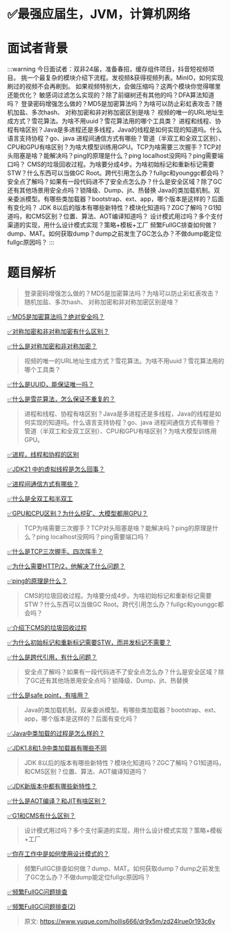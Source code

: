 # ✅最强应届生，JVM，计算机网络


# 面试者背景

:::warning
今日面试者：双非24届，准备春招，缓存组件项目，抖音短视频项目。
挑一个最复杂的模块介绍下流程。发视频&获得视频列表。MinIO，如何实现刷过的视频不会再刷到。
如果视频特别大，会做压缩吗？这两个模块你觉得哪里还能优化？
敏感词过滤怎么实现的？除了前缀树还有其他的吗？DFA算法知道吗？
登录密码增强怎么做的？MD5是加密算法吗？为啥可以防止彩虹表攻击？随机加盐、多次hash、
对称加密和非对称加密区别是啥？
视频的唯一的URL地址生成方式？雪花算法。为啥不用uuid？雪花算法用的哪个工具类？
进程和线程、协程有啥区别？Java是多进程还是多线程，Java的线程是如何实现的知道吗。什么语言支持协程？go、java
进程间通信方式有哪些？管道（半双工和全双工区别）、CPU和GPU有啥区别？为啥大模型训练用GPU。TCP为啥需要三次握手？TCP对头阻塞是啥？能解决吗？ping的原理是什么？ping localhost没网吗？ping需要端口吗？
CMS的垃圾回收过程。为啥要分成4步。为啥初始标记和重新标记需要STW？什么东西可以当做GC Root。跨代引用怎么办？fullgc和younggc都会吗？
安全点了解吗？如果有一段代码进不了安全点怎么办？什么是安全区域？除了GC还有其他场景用安全点吗？锁降级、Dump、jit、热替换
Java的类加载机制。双亲委派模型。有哪些类加载器？bootstrap、ext、app，哪个版本是这样的？后面有变化吗？
JDK 8以后的版本有哪些新特性？模块化知道吗？ZGC了解吗？G1知道吗，和CMS区别？位置、算法、AOT编译知道吗？
设计模式用过吗？多个支付渠道的实现，用什么设计模式实现？策略+模板+工厂
频繁FullGC排查如何做？dump、MAT。如何获取dump？dump之前发生了GC怎么办？不做dump能定位fullgc原因吗？
:::

# 题目解析

> 登录密码增强怎么做的？MD5是加密算法吗？为啥可以防止彩虹表攻击？随机加盐、多次hash、
> 对称加密和非对称加密区别是啥？


[✅MD5是加密算法吗？绝对安全吗？](https://www.yuque.com/hollis666/dr9x5m/nmo3mutxsll6ch8s?view=doc_embed)

[✅对称加密和非对称加密有什么区别？](https://www.yuque.com/hollis666/dr9x5m/reb5c7?view=doc_embed)

[✅什么是对称加密和非对称加密？](https://www.yuque.com/hollis666/dr9x5m/oq72da9rrpyt34g8?view=doc_embed)
> 视频的唯一的URL地址生成方式？雪花算法。为啥不用uuid？雪花算法用的哪个工具类？


[✅什么是UUID，能保证唯一吗？](https://www.yuque.com/hollis666/dr9x5m/pi2zfc9ykug141im?view=doc_embed)

[✅什么是雪花算法，怎么保证不重复的？](https://www.yuque.com/hollis666/dr9x5m/rsocc4sd7v9i0pvc?view=doc_embed)


> 进程和线程、协程有啥区别？Java是多进程还是多线程，Java的线程是如何实现的知道吗。什么语言支持协程？go、java
> 进程间通信方式有哪些？管道（半双工和全双工区别）、CPU和GPU有啥区别？为啥大模型训练用GPU。


[✅进程，线程和协程的区别](https://www.yuque.com/hollis666/dr9x5m/gnieul?view=doc_embed)

[✅JDK21 中的虚拟线程是怎么回事？](https://www.yuque.com/hollis666/dr9x5m/ac1a0q?view=doc_embed)

[✅进程间通信方式有哪些？](https://www.yuque.com/hollis666/dr9x5m/yrgn3o0q1t1t0ph8?view=doc_embed)

[✅什么是全双工和半双工](https://www.yuque.com/hollis666/dr9x5m/mnq17i?view=doc_embed)

[✅GPU和CPU区别？为什么挖矿、大模型都用GPU？](https://www.yuque.com/hollis666/dr9x5m/dgu1mwxhton2npoi?view=doc_embed)


> TCP为啥需要三次握手？TCP对头阻塞是啥？能解决吗？ping的原理是什么？ping localhost没网吗？ping需要端口吗？


[✅什么是TCP三次握手、四次挥手？](https://www.yuque.com/hollis666/dr9x5m/gbsihwp8q22wc3cn?view=doc_embed)

[✅为什么需要HTTP/2，他解决了什么问题？](https://www.yuque.com/hollis666/dr9x5m/hiqe1d?view=doc_embed)

[✅ping的原理是什么？](https://www.yuque.com/hollis666/dr9x5m/ivry7a?view=doc_embed)

> CMS的垃圾回收过程。为啥要分成4步。为啥初始标记和重新标记需要STW？什么东西可以当做GC Root。跨代引用怎么办？fullgc和younggc都会吗？


[✅介绍下CMS的垃圾回收过程](https://www.yuque.com/hollis666/dr9x5m/lh75qbvh58o6xv8s?view=doc_embed)

[✅为什么初始标记和重新标记需要STW，而并发标记不需要？](https://www.yuque.com/hollis666/dr9x5m/acz9pk5h7waamrbe?view=doc_embed)

[✅什么是跨代引用，有什么问题？](https://www.yuque.com/hollis666/dr9x5m/efipfg3pgg4puux2?view=doc_embed)

> 安全点了解吗？如果有一段代码进不了安全点怎么办？什么是安全区域？除了GC还有其他场景用安全点吗？锁降级、Dump、jit、热替换


[✅什么是safe point，有啥用？](https://www.yuque.com/hollis666/dr9x5m/rpclpg5ag63bkyyq?view=doc_embed)

> Java的类加载机制。双亲委派模型。有哪些类加载器？bootstrap、ext、app，哪个版本是这样的？后面有变化吗？


[✅Java中类加载的过程是怎么样的？](https://www.yuque.com/hollis666/dr9x5m/tuikxhaa2urq32ds?view=doc_embed)

[✅JDK1.8和1.9中类加载器有哪些不同](https://www.yuque.com/hollis666/dr9x5m/mla5wg5f3xwifa1d?view=doc_embed)


> JDK 8以后的版本有哪些新特性？模块化知道吗？ZGC了解吗？G1知道吗，和CMS区别？位置、算法、AOT编译知道吗？


[✅JDK新版本中都有哪些新特性？](https://www.yuque.com/hollis666/dr9x5m/htgm9p3vbpx85p6n?view=doc_embed)

[✅什么是AOT编译？和JIT有啥区别？](https://www.yuque.com/hollis666/dr9x5m/cy5i6guhszisviks?view=doc_embed)

[✅G1和CMS有什么区别？](https://www.yuque.com/hollis666/dr9x5m/gkhirkk70lc2zz8z?view=doc_embed)


> 设计模式用过吗？多个支付渠道的实现，用什么设计模式实现？策略+模板+工厂


[✅你在工作中是如何使用设计模式的？](https://www.yuque.com/hollis666/dr9x5m/kzq0dwtbtgps9oe1?view=doc_embed)


> 频繁FullGC排查如何做？dump、MAT。如何获取dump？dump之前发生了GC怎么办？不做dump能定位fullgc原因吗？


[✅频繁FullGC问题排查](https://www.yuque.com/hollis666/dr9x5m/iocmzc?view=doc_embed)

[✅频繁FullGC问题排查(2)](https://www.yuque.com/hollis666/dr9x5m/zpkzwgx4o9g89s8x?view=doc_embed)




> 原文: <https://www.yuque.com/hollis666/dr9x5m/zd24lrue0r193c6y>